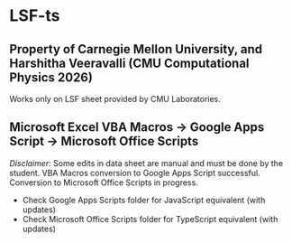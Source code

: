 # LSF-ts
## Property of Carnegie Mellon University, and Harshitha Veeravalli (CMU Computational Physics 2026)
Works only on LSF sheet provided by CMU Laboratories.

## Microsoft Excel VBA Macros -> Google Apps Script -> Microsoft Office Scripts
*Disclaimer:* Some edits in data sheet are manual and must be done by the student.
VBA Macros conversion to Google Apps Script successful. Conversion to Microsoft Office Scripts in progress.
- Check Google Apps Scripts folder for JavaScript equivalent (with updates)
- Check Microsoft Office Scripts folder for TypeScript equivalent (with updates)